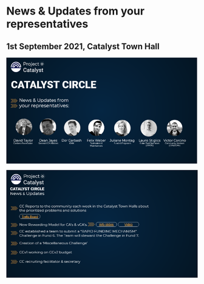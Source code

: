 # News & Updates from your representatives

## 1st September 2021, Catalyst Town Hall

![](../.gitbook/assets/2021-09-01-6-.png)

![](../.gitbook/assets/2021-09-01-7-.png)

